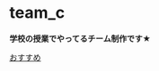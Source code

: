 # team_c
**学校の授業でやってるチーム制作です★**

[おすすめ](https://www.youtube.com/channel/UCP5f5KKg5WwSvVsHvtNDfDw/about)

